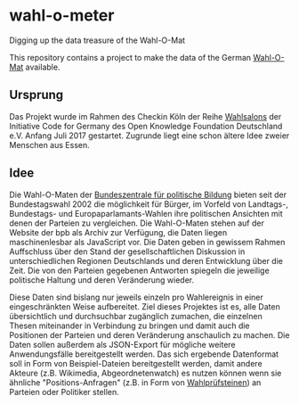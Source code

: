 # wahl-o-meter
Digging up the data treasure of the Wahl-O-Mat

This repository contains a project to make the data of the German [Wahl-O-Mat](https://www.bpb.de/politik/wahlen/wahl-o-mat/) available.

## Ursprung
Das Projekt wurde im Rahmen des Checkin Köln der Reihe [Wahlsalons](https://codefor.de/wahlsalons/) der Initiative Code for Germany des Open Knowledge Foundation Deutschland e.V. Anfang Juli 2017 gestartet.
Zugrunde liegt eine schon ältere Idee zweier Menschen aus Essen.

## Idee
Die Wahl-O-Maten der [Bundeszentrale für politische Bildung](https://www.bpb.de/) bieten seit der Bundestagswahl 2002 die möglichkeit für Bürger, im Vorfeld von Landtags-, Bundestags- und Europaparlamants-Wahlen ihre politischen Ansichten mit denen der Parteien zu vergleichen.
Die Wahl-O-Maten stehen auf der Website der bpb als Archiv zur Verfügung, die Daten liegen maschinenlesbar als JavaScript vor. Die Daten geben in gewissem Rahmen Auffschluss über den Stand der gesellschaftlichen Diskussion in unterschiedlichen Regionen Deutschlands und deren Entwicklung über die Zeit. Die von den Parteien gegebenen Antworten spiegeln die jeweilige politische Haltung und deren Veränderung wieder.

Diese Daten sind bislang nur jeweils einzeln pro Wahlereignis in einer eingeschränkten Weise aufbereitet.
Ziel dieses Projektes ist es, alle Daten übersichtlich und durchsuchbar zugänglich zumachen, die einzelnen Thesen miteinander in Verbindung zu bringen und damit auch die Positionen der Parteien und deren Veränderung anschaulich zu machen.
Die Daten sollen außerdem als JSON-Export für mögliche weitere Anwendungsfälle bereitgestellt werden.
Das sich ergebende Datenformat soll in Form von Beispiel-Dateien bereitgestellt werden, damit andere Akteure (z.B. Wikimedia, Abgeordnetenwatch) es nutzen können wenn sie ähnliche "Positions-Anfragen" (z.B. in Form von [Wahlprüfsteinen](https://de.wikipedia.org/wiki/Wahlpr%C3%BCfstein)) an Parteien oder Politiker stellen.
